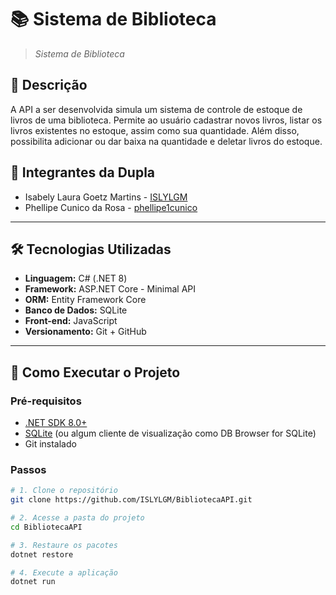 # 📚 Sistema de Biblioteca

> *Sistema de Biblioteca*

## 🧾 Descrição

 A API a ser desenvolvida simula um sistema de controle de estoque de livros de uma biblioteca. Permite ao usuário cadastrar novos livros, listar os livros existentes no estoque, assim como sua quantidade. Além disso, possibilita adicionar ou dar baixa na quantidade e deletar livros do estoque.

## 👥 Integrantes da Dupla

- Isabely Laura Goetz Martins - [ISLYLGM](https://github.com/ISLYLGM)
- Phellipe Cunico da Rosa - [phellipe1cunico](https://github.com/phellipe1cunico)

---

## 🛠️ Tecnologias Utilizadas

- **Linguagem:** C# (.NET 8)
- **Framework:** ASP.NET Core - Minimal API
- **ORM:** Entity Framework Core
- **Banco de Dados:** SQLite
- **Front-end:** JavaScript
- **Versionamento:** Git + GitHub

---

## 🚀 Como Executar o Projeto

### Pré-requisitos

- [.NET SDK 8.0+](https://dotnet.microsoft.com/en-us/download)
- [SQLite](https://www.sqlite.org/download.html) (ou algum cliente de visualização como DB Browser for SQLite)
- Git instalado

### Passos

```bash
# 1. Clone o repositório
git clone https://github.com/ISLYLGM/BibliotecaAPI.git

# 2. Acesse a pasta do projeto
cd BibliotecaAPI

# 3. Restaure os pacotes
dotnet restore

# 4. Execute a aplicação
dotnet run

